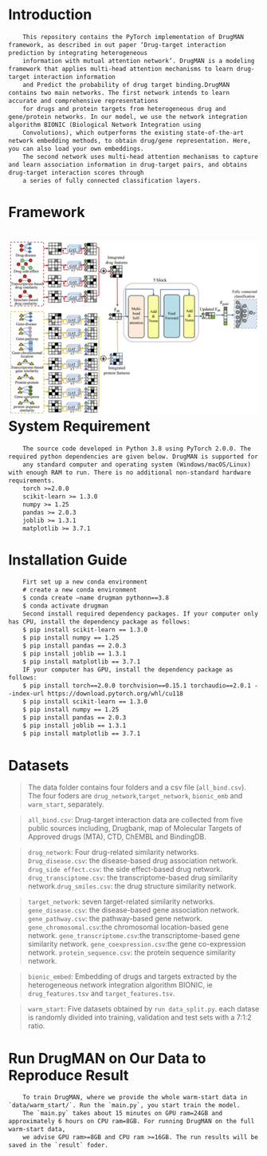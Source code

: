 Introduction
====
        This repository contains the PyTorch implementation of DrugMAN framework, as described in out paper ‘Drug-target interaction prediction by integrating heterogeneous 
        information with mutual attention network’. DrugMAN is a modeling framework that applies multi-head attention mechanisms to learn drug-target interaction information 
        and Predict the probability of drug target binding.DrugMAN contains two main networks. The first network intends to learn accurate and comprehensive representations 
        for drugs and protein targets from heterogeneous drug and gene/protein networks. In our model, we use the network integration algorithm BIONIC (Biological Network Integration using 
        Convolutions), which outperforms the existing state-of-the-art network embedding methods, to obtain drug/gene representation. Here, you can also load your own embeddings. 
        The second network uses multi-head attention mechanisms to capture and learn association information in drug-target pairs, and obtains drug-target interaction scores through 
        a series of fully connected classification layers.
Framework
====
![image](https://github.com/lipi12q/DrugMAN/blob/main/%7FDrugMAN_framework.jpg) 
System Requirement
====
        The source code developed in Python 3.8 using PyTorch 2.0.0. The required python dependencies are given below. DrugMAN is supported for 
        any standard computer and operating system (Windows/macOS/Linux) with enough RAM to run. There is no additional non-standard hardware requirements.
        torch >=2.0.0
        scikit-learn >= 1.3.0
        numpy >= 1.25
        pandas >= 2.0.3
        joblib >= 1.3.1
        matplotlib >= 3.7.1
Installation Guide
====
        Firt set up a new conda environment
        # create a new conda environment
        $ conda create –name drugman pythonn==3.8
        $ conda activate drugman
        Second install required dependency packages. If your computer only has CPU, install the dependency package as follows:
        $ pip install scikit-learn == 1.3.0
        $ pip install numpy == 1.25
        $ pip install pandas == 2.0.3
        $ pip install joblib == 1.3.1
        $ pip install matplotlib == 3.7.1
        IF your computer has GPU, install the dependency package as follows:
        $ pip install torch==2.0.0 torchvision==0.15.1 torchaudio==2.0.1 --index-url https://download.pytorch.org/whl/cu118
        $ pip install scikit-learn == 1.3.0
        $ pip install numpy == 1.25
        $ pip install pandas == 2.0.3
        $ pip install joblib == 1.3.1
        $ pip install matplotlib == 3.7.1
Datasets
====
>The data folder contains four folders and a csv file (`all_bind.csv`). The four foders are `drug_network`,`target_network`, `bionic_emb` and `warm_start`, separately.

>`all_bind.csv`:  Drug-target interaction data are collected from five public sources including, Drugbank, map of Molecular Targets of Approved drugs (MTA), CTD, ChEMBL and BindingDB.

> `drug_network`: Four drug-related similarity networks. `Drug_disease.csv`: the disease-based drug association network. `drug_side effect.csv`: the side effect-based drug network. `drug_transciptome.csv`: the transcriptome-based drug similarity
>network.`drug_smiles.csv`: the drug structure similarity network.

>`target_network`: seven target-related similarity networks. `gene_disease.csv`: the disease-based gene association network.
>`gene_pathway.csv`: the pathway-based gene network. `gene_chromosomal.csv`:the chromosomal location-based gene network.
>`gene_transcriptome.csv`:the transcriptome-based gene similarity network. `gene_coexpression.csv`:the gene co-expression network.
>`protein_sequence.csv`: the protein sequence similarity network.

>`bionic_embed`: Embedding of drugs and targets extracted by the heterogeneous network integration algorithm BIONIC, ie `drug_features.tsv` and `target_features.tsv`. 

>`warm_start`: Five datasets obtained by `run data_split.py`. each datase is randomly divided into training, validation and test sets with a 7:1:2 ratio.

Run DrugMAN on Our Data to Reproduce Result
====
        To train DrugMAN, where we provide the whole warm-start data in `data/warm_start/`. Run the `main.py`, you start train the model. 
        The `main.py` takes about 15 minutes on GPU ram=24GB and approximately 6 hours on CPU ram=8GB. For running DrugMAN on the full warm-start data,
        we advise GPU ram>=8GB and CPU ram >=16GB. The run results will be saved in the `result` foder. 






        
